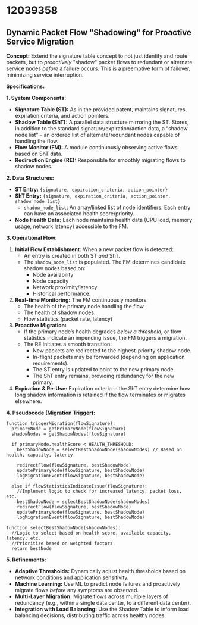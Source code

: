 # 12039358

## Dynamic Packet Flow "Shadowing" for Proactive Service Migration

**Concept:** Extend the signature table concept to not just identify and route packets, but to *proactively* "shadow" packet flows to redundant or alternate service nodes *before* a failure occurs. This is a preemptive form of failover, minimizing service interruption.

**Specifications:**

**1. System Components:**

*   **Signature Table (ST):** As in the provided patent, maintains signatures, expiration criteria, and action pointers.
*   **Shadow Table (ShT):** A parallel data structure mirroring the ST.  Stores, in addition to the standard signature/expiration/action data, a “shadow node list” – an ordered list of alternate/redundant nodes capable of handling the flow.
*   **Flow Monitor (FM):** A module continuously observing active flows based on ShT data.
*   **Redirection Engine (RE):**  Responsible for smoothly migrating flows to shadow nodes.

**2. Data Structures:**

*   **ST Entry:** `{signature, expiration_criteria, action_pointer}`
*   **ShT Entry:** `{signature, expiration_criteria, action_pointer, shadow_node_list}`
    *   `shadow_node_list`:  An array/linked list of node identifiers.  Each entry can have an associated health score/priority.
*   **Node Health Data:**  Each node maintains health data (CPU load, memory usage, network latency) accessible to the FM.

**3. Operational Flow:**

1.  **Initial Flow Establishment:** When a new packet flow is detected:
    *   An entry is created in both ST *and* ShT.
    *   The `shadow_node_list` is populated.  The FM determines candidate shadow nodes based on:
        *   Node availability
        *   Node capacity
        *   Network proximity/latency
        *   Historical performance.
2.  **Real-time Monitoring:** The FM continuously monitors:
    *   The health of the primary node handling the flow.
    *   The health of shadow nodes.
    *   Flow statistics (packet rate, latency)
3.  **Proactive Migration:**
    *   If the primary node’s health degrades *below a threshold*, or flow statistics indicate an impending issue, the FM triggers a migration.
    *   The RE initiates a smooth transition:
        *   New packets are redirected to the highest-priority shadow node.
        *   In-flight packets may be forwarded (depending on application requirements).
        *   The ST entry is updated to point to the new primary node.
        *   The ShT entry remains, providing redundancy for the new primary.
4.  **Expiration & Re-Use:**  Expiration criteria in the ShT entry determine how long shadow information is retained if the flow terminates or migrates elsewhere.

**4. Pseudocode (Migration Trigger):**

```
function triggerMigration(flowSignature):
  primaryNode = getPrimaryNode(flowSignature)
  shadowNodes = getShadowNodes(flowSignature)

  if primaryNode.healthScore < HEALTH_THRESHOLD:
    bestShadowNode = selectBestShadowNode(shadowNodes) // Based on health, capacity, latency

    redirectFlow(flowSignature, bestShadowNode)
    updatePrimaryNode(flowSignature, bestShadowNode)
    logMigrationEvent(flowSignature, bestShadowNode)

  else if flowStatisticsIndicateIssue(flowSignature):
    //Implement logic to check for increased latency, packet loss, etc.
    bestShadowNode = selectBestShadowNode(shadowNodes)
    redirectFlow(flowSignature, bestShadowNode)
    updatePrimaryNode(flowSignature, bestShadowNode)
    logMigrationEvent(flowSignature, bestShadowNode)

function selectBestShadowNode(shadowNodes):
  //Logic to select based on health score, available capacity, latency, etc.
  //Prioritize based on weighted factors.
  return bestNode
```

**5. Refinements:**

*   **Adaptive Thresholds:** Dynamically adjust health thresholds based on network conditions and application sensitivity.
*   **Machine Learning:** Use ML to predict node failures and proactively migrate flows *before* any symptoms are observed.
*   **Multi-Layer Migration:**  Migrate flows across multiple layers of redundancy (e.g., within a single data center, to a different data center).
*   **Integration with Load Balancing:** Use the Shadow Table to inform load balancing decisions, distributing traffic across healthy nodes.